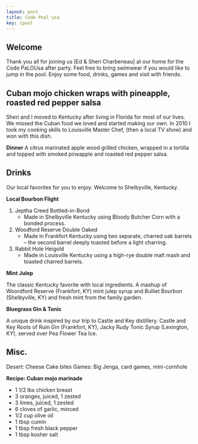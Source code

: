 ```yaml
--- 
layout: post
title: Code Pool'usa
key: cpool
---
```


## Welcome

Thank you all for joining us [Ed & Sheri Charbeneau] at our home for the Code PaLOUsa after party. Feel free to bring swimwear if you would like to jump in the pool. Enjoy some food, drinks, games and visit with friends.

## Cuban mojo chicken wraps with pineapple, roasted red pepper salsa

Sheri and I moved to Kentucky after living in Florida for most of our lives. We missed the Cuban food we loved and started making our own. In 2010 I took my cooking skills to Louisville Master Chef, (then a local TV show) and won with this dish.

**Dinner**
A citrus marinated apple wood grilled chicken, wrapped in a tortilla and topped with smoked pineapple and roasted red pepper salsa.

## Drinks

Our local favorites for you to enjoy. Welcome to Shelbyville, Kentucky.

**Local Bourbon Flight**

1. Jeptha Creed Bottled-in-Bond  
    - Made in Shelbyville Kentucky using Bloody Butcher Corn with a bonded process.
2. Woodford Reserve Double Oaked  
    - Made in Frankfort Kentucky using two separate, charred oak barrels – the second barrel deeply toasted before a light charring.
3. Rabbit Hole Heigold  
    - Made in Louisville Kentucky using a high-rye double malt mash and toasted charred barrels.

**Mint Julep**

The classic Kentucky favorite with local ingredients. A mashup of Woordford Reserve (Frankfort, KY) mint julep syrup and Bulliet Bourbon (Shelbyville, KY) and fresh mint from the family garden.

**Bluegrass Gin & Tonic**

A unique drink inspired by our trip to Castle and Key distillery. Castle and Key Roots of Ruin Gin (Frankfort, KY), Jacky Rudy Tonic Syrup (Lexington, KY), served over Pea Flower Tea Ice.

## Misc.

Desert: Cheese Cake bites
Games: Big Jenga, card games, mini-cornhole

**Recipe: Cuban mojo marinade**

* 1 1/2 lbs chicken breast
* 3 oranges, juiced, 1 zested
* 3 limes, juiced, 1 zested
* 6 cloves of garlic, minced
* 1/2 cup olive oil
* 1 tbsp cumin
* 1 tbsp fresh black pepper
* 1 tbsp kosher salt